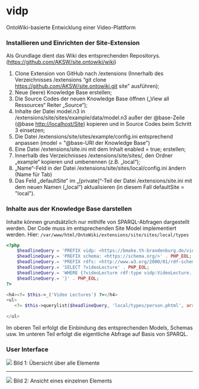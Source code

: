 # vidp
OntoWiki-basierte Entwicklung einer Video-Plattform

### Installieren und Einrichten der Site-Extension
Als Grundlage dient das Wiki des entsprechenden Repositorys. (https://github.com/AKSW/site.ontowiki/wiki)

1.	Clone Extension von GitHub nach <ontowikiroot>/extensions
(Innerhalb des Verzeichnisses <ontowikiroot>/extensions
“git clone https://github.com/AKSW/site.ontowiki.git site” ausführen);
2.	Neue (leere) Knowledge Base erstellen;
3.	Die Source Codes der neuen Knowledge Base öffnen
(„View all Ressources“  Reiter „Source“);
4.	Inhalte der Datei model.n3 in <ontowikiroot>/extensions/site/sites/example/data/model.n3 außer der @base-Zeile (@base <http://localhost/Site>) kopieren und in Source Codes beim Schritt 3 einsetzen;
5.	Die Datei <ontowikiroot>/extensions/site/sites/example/config.ini entsprechend anpassen
(model = "@base-URI der Knowledge Base")
6.	Eine Datei <ontowikiroot>/extensions/site.ini mit dem Inhalt enabled = true; erstellen;
7.	Innerhalb des Verzeichnisses <ontowikiroot>/extensions/site/sites/, den Ordner „example“ kopieren und umbenennen (z.B. „local“);
8.	„Name“-Feld in der Datei <ontowikiroot>/extensions/site/sites/local/config.ini ändern (Name für Tab)
9.	Das Feld „defaultSite“ im „[private]“-Teil der Datei <ontowikiroot>/extensions/site.ini mit dem neuen Namen („local“) aktualisieren (in diesem Fall defaultSite = "local").


### Inhalte aus der Knowledge Base darstellen
Inhalte können grundsätzlich nur mithilfe von SPARQL-Abfragen dargestellt werden.
Der Code muss im entsprechenden Site Model implementiert werden. Hier: ``` /var/www/html/OntoWiki/extensions/site/sites/local/types ```

```php
<?php
    $headlineQuery = 'PREFIX vidp: <https://bmake.th-brandenburg.de/vidp#>' . PHP_EOL;
    $headlineQuery.= 'PREFIX schema: <https://schema.org/>' . PHP_EOL;
    $headlineQuery.= 'PREFIX rdfs: <http://www.w3.org/2000/01/rdf-schema#>' . PHP_EOL;
    $headlineQuery.= 'SELECT ?videoLecture' . PHP_EOL;
    $headlineQuery.= 'WHERE {?videoLecture rdf:type vidp:VideoLecture.' . PHP_EOL;
    $headlineQuery.= '}' . PHP_EOL;
?>

<h4><?= $this->_('Video Lectures') ?></h4>
<ul>
   <?= $this->querylist($headlineQuery, 'local/types/person.phtml', array(), array('prefix' => '<li>', 'suffix' => '</li>')) ?>

</ul>
```
Im oberen Teil erfolgt die Einbindung des entsprechenden Models, Schemas usw. Im unteren Teil erfolgt die eigentliche Abfrage auf Basis von SPARQL.

### User Interface
<img src="https://drive.google.com/uc?export=view&amp;id=1Hua3iGofVYl9avOZXnQTIfJnMiTcEwnp" class="img-responsive">
Bild 1: Übersicht über alle Elemente

---
<img src="https://drive.google.com/uc?export=view&amp;id=1BUUaNiQC0jGjXy7iB9uCJRGCSeyj6G08" class="img-responsive">
Bild 2: Ansicht eines einzelnen Elements
